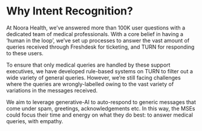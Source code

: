 # Why Intent Recognition?

At Noora Health, we’ve answered more than 100K user questions with a dedicated team of medical professionals. With a core belief in having a ‘human in the loop’, we’ve set up processes to answer the vast amount of queries received through Freshdesk for ticketing, and TURN for responding to these users.

To ensure that only medical queries are handled by these support executives, we have developed rule-based systems on TURN to filter out a wide variety of general queries. However, we’re still facing challenges where the queries are wrongly-labelled owing to the vast variety of variations in the messages received. 

We aim to leverage generative-AI to auto-respond to generic messages that come under spam, greetings, acknowledgements etc. In this way, the MSEs could focus their time and energy on what they do best: to answer medical queries, with empathy.


